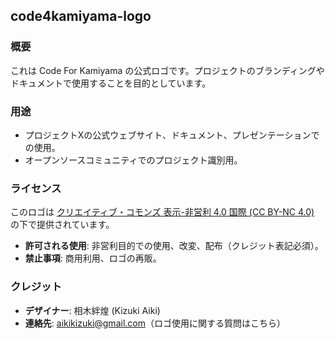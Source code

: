 ## code4kamiyama-logo
### 概要
これは Code For Kamiyama の公式ロゴです。プロジェクトのブランディングやドキュメントで使用することを目的としています。

### 用途
- プロジェクトXの公式ウェブサイト、ドキュメント、プレゼンテーションでの使用。
- オープンソースコミュニティでのプロジェクト識別用。

### ライセンス
このロゴは [クリエイティブ・コモンズ 表示-非営利 4.0 国際 (CC BY-NC 4.0)](https://creativecommons.org/licenses/by-nc/4.0/) の下で提供されています。  
- **許可される使用**: 非営利目的での使用、改変、配布（クレジット表記必須）。
- **禁止事項**: 商用利用、ロゴの再販。

### クレジット
- **デザイナー**: 相木絆煌 (Kizuki Aiki)
- **連絡先**: aikikizuki@gmail.com（ロゴ使用に関する質問はこちら）
